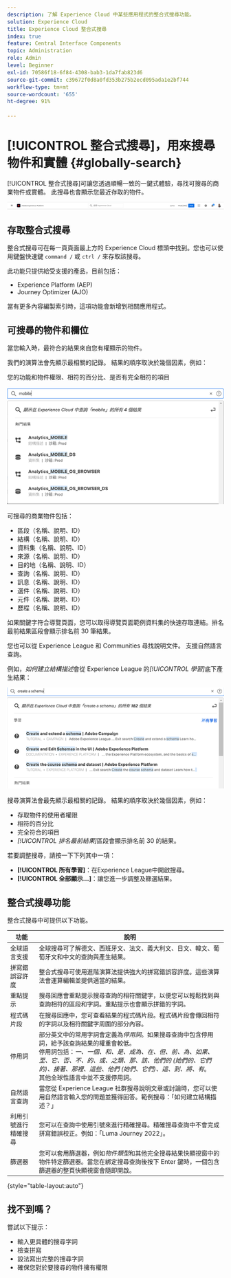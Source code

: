 ```yaml
---
description: 了解 Experience Cloud 中某些應用程式的整合式搜尋功能。
solution: Experience Cloud
title: Experience Cloud 整合式搜尋
index: true
feature: Central Interface Components
topic: Administration
role: Admin
level: Beginner
exl-id: 70586f18-6f84-4308-bab3-1da7fab823d6
source-git-commit: c39672f0d8a0fd353b275b2ecd095ada1e2bf744
workflow-type: tm+mt
source-wordcount: '655'
ht-degree: 91%

---
```


# [!UICONTROL 整合式搜尋]，用來搜尋物件和實體 {#globally-search}

[!UICONTROL 整合式搜尋]可讓您透過順暢一致的一鍵式體驗，尋找可搜尋的商業物件或實體。 此搜尋也會顯示您最近存取的物件。

![全域搜尋物件和實體](../assets/platform-search.png)

## 存取整合式搜尋

整合式搜尋可在每一頁頁面最上方的 Experience Cloud 標頭中找到。您也可以使用鍵盤快速鍵 `command /` 或 `ctrl /` 來存取該搜尋。

此功能只提供給受支援的產品，目前包括：

* Experience Platform (AEP)
* Journey Optimizer (AJO)

當有更多內容編製索引時，這項功能會新增到相關應用程式。

## 可搜尋的物件和欄位

當您輸入時，最符合的結果來自您有權顯示的物件。

我們的演算法會先顯示最相關的記錄。 結果的順序取決於幾個因素，例如：

您的功能和物件權限、相符的百分比、是否有完全相符的項目

![Experience Cloud 中的整合式搜尋](../assets/unified-search-results.png)

可搜尋的商業物件包括：

* 區段（名稱、說明、ID）
* 結構（名稱、說明、ID）
* 資料集（名稱、說明、ID）
* 來源（名稱、說明、ID）
* 目的地（名稱、說明、ID）
* 查詢（名稱、說明、ID）
* 訊息（名稱、說明、ID）
* 選件（名稱、說明、ID）
* 元件（名稱、說明、ID）
* 歷程（名稱、說明、ID）

如果關鍵字符合導覽頁面，您可以取得導覽頁面範例資料集的快速存取連結。排名最前結果區段會顯示排名前 30 筆結果。

您也可以從 Experience League 和 Communities 尋找說明文件。 支援自然語言查詢。

例如，_如何建立結構描述_&#x200B;會從 Experience League 的&#x200B;_[!UICONTROL 學習]_&#x200B;底下產生結果：

![Experience Cloud 說明中的整合式搜尋](../assets/unified-search-learning.png)

搜尋演算法會最先顯示最相關的記錄。 結果的順序取決於幾個因素，例如：

* 存取物件的使用者權限
* 相符的百分比
* 完全符合的項目
* _[!UICONTROL 排名最前結果]_&#x200B;區段會顯示排名前 30 的結果。

若要調整搜尋，請按一下下列其中一項：

* **[!UICONTROL 所有學習]**：在Experience League中開啟搜尋。
* **[!UICONTROL 全部顯示...]**：讓您進一步調整及篩選結果。

## 整合式搜尋功能

整合式搜尋中可提供以下功能。

| 功能 | 說明 |
| ------- | ------- |
| 全球語言支援 | 全球搜尋可了解德文、西班牙文、法文、義大利文、日文、韓文、葡萄牙文和中文的查詢與產生結果。 |
| 拼寫錯誤容許度 | 整合式搜尋可使用進階演算法提供強大的拼寫錯誤容許度。這些演算法會運算編輯並提供適當的結果。 |
| 重點提示 | 搜尋回應會重點提示搜尋查詢的相符關鍵字，以便您可以輕鬆找到與查詢相符的區段和字詞。重點提示也會顯示拼錯的字詞。 |
| 程式碼片段 | 在搜尋回應中，您可查看結果的程式碼片段。程式碼片段會傳回相符的字詞以及相符關鍵字周圍的部分內容。 |
| 停用詞 | 部分英文中的常用字詞會定義為&#x200B;_停用詞_。如果搜尋查詢中包含停用詞，給予該查詢結果的權重會較低。<br>停用詞包括：_一、一個、和、是、成為、在、但、前、為、如果、至、它、否、不、的、或、之類、那、該、他們的 (她們的、它們的)、接著、那裡、這些、他們 (她們、它們)、這、到、將、有_。<br>其他全球性語言中並不支援停用詞。 |
| 自然語言查詢 | 當您從 Experience League 社群搜尋說明文章或討論時，您可以使用自然語言輸入您的問題並獲得回答。範例搜尋：「如何建立結構描述？」 |
| 利用引號進行精確搜尋 | 您可以在查詢中使用引號來進行精確搜尋。精確搜尋查詢中不會完成拼寫錯誤校正。例如：「Luma Journey 2022」。 |
| 篩選器 | 您可以套用篩選器，例如&#x200B;_物件類型_&#x200B;和其他完全搜尋結果快顯視窗中的物件特定篩選器。當您在綁定搜尋查詢後按下 Enter 鍵時，一個包含篩選器的整頁快顯視窗會隨即開啟。 |

{style="table-layout:auto"}

## 找不到嗎？

嘗試以下提示：

* 輸入更具體的搜尋字詞
* 檢查拼寫
* 設法寫出完整的搜尋字詞
* 確保您對於要搜尋的物件擁有權限
